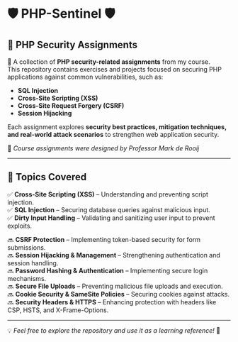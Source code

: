 # 🛡️ PHP-Sentinel 🛡️  

## 🎯 PHP Security Assignments  

🚀 A collection of **PHP security-related assignments** from my course.  
This repository contains exercises and projects focused on securing PHP applications against common vulnerabilities, such as:  

- **SQL Injection**  
- **Cross-Site Scripting (XSS)**  
- **Cross-Site Request Forgery (CSRF)**  
- **Session Hijacking**  

Each assignment explores **security best practices, mitigation techniques, and real-world attack scenarios** to strengthen web application security.  

📑 *Course assignments were designed by Professor Mark de Rooij*  

---

## 🔎 Topics Covered  

✅ **Cross-Site Scripting (XSS)** – Understanding and preventing script injection.  
✅ **SQL Injection** – Securing database queries against malicious input.  
✅ **Dirty Input Handling** – Validating and sanitizing user input to prevent exploits.  

🔜 **CSRF Protection** – Implementing token-based security for form submissions.  
🔜 **Session Hijacking & Management** – Strengthening authentication and session handling.  
🔜 **Password Hashing & Authentication** – Implementing secure login mechanisms.  
🔜 **Secure File Uploads** – Preventing malicious file uploads and execution.  
🔜 **Cookie Security & SameSite Policies** – Securing cookies against attacks.  
🔜 **Security Headers & HTTPS** – Enhancing protection with headers like CSP, HSTS, and X-Frame-Options.  

---

💡 *Feel free to explore the repository and use it as a learning reference!* 🚀
